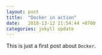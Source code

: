 ```yaml
---
layout: post
title:  "Docker in action"
date:   2018-13-12 21:54:44 +0700
categories: jekyll update
---
```

This is just a first post about `Docker`. 


